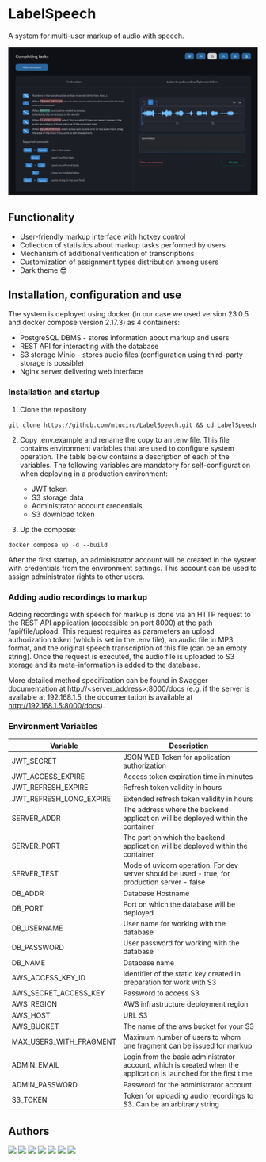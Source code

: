 # LabelSpeech

A system for multi-user markup of audio with speech.

![LabelSpeech](img/labelspeech.jpg)

## Functionality

- User-friendly markup interface with hotkey control
- Collection of statistics about markup tasks performed by users
- Mechanism of additional verification of transcriptions 
- Customization of assignment types distribution among users
- Dark theme 😎

## Installation, configuration and use

The system is deployed using docker (in our case we used version 23.0.5 and docker compose version 2.17.3) as 4 containers:
- PostgreSQL DBMS - stores information about markup and users
- REST API for interacting with the database
- S3 storage Minio - stores audio files (configuration using third-party storage is possible)
- Nginx server delivering web interface

### Installation and startup

1. Clone the repository
```
git clone https://github.com/mtuciru/LabelSpeech.git && cd LabelSpeech
```

2. Copy .env.example and rename the copy to an .env file. This file contains environment variables that are used to configure system operation. The table below contains a description of each of the variables. The following variables are mandatory for self-configuration when deploying in a production environment:
	- JWT token
	- S3 storage data 
	- Administrator account credentials
	- S3 download token

3. Up the compose:
```
docker compose up -d --build
```

After the first startup, an administrator account will be created in the system with credentials from the environment settings. This account can be used to assign administrator rights to other users.

### Adding audio recordings to markup

Adding recordings with speech for markup is done via an HTTP request to the REST API application (accessible on port 8000) at the path /api/file/upload. This request requires as parameters an upload authorization token (which is set in the .env file), an audio file in MP3 format, and the original speech transcription of this file (can be an empty string). Once the request is executed, the audio file is uploaded to S3 storage and its meta-information is added to the database.

More detailed method specification can be found in Swagger documentation at http://<server_address>:8000/docs (e.g. if the server is available at 192.168.1.5, the documentation is available at http://192.168.1.5:8000/docs).

### Environment Variables

| Variable | Description                                                                                                                            |
| ----------------------- | ----------------------------------------------------------------------------------------------------------------------- |
| JWT_SECRET              | JSON WEB Token for application authorization                                                                            |
| JWT_ACCESS_EXPIRE       | Access token expiration time in minutes                                                                                 |
| JWT_REFRESH_EXPIRE      | Refresh token validity in hours                                                                                         |
| JWT_REFRESH_LONG_EXPIRE | Extended refresh token validity in hours                                                                                |
| SERVER_ADDR             | The address where the backend application will be deployed within the container                                         |
| SERVER_PORT             | The port on which the backend application will be deployed within the container                                         |
| SERVER_TEST             | Mode of uvicorn operation. For dev server should be used - true, for production server - false                          |
| DB_ADDR                 | Database Hostname                                                                                                       |
| DB_PORT                 | Port on which the database will be deployed                                                                             |
| DB_USERNAME             |  User name for working with the database                                                                                |
| DB_PASSWORD             | User password for working with the database                                                                             |
| DB_NAME                 |  Database name                                                                                                          |
| AWS_ACCESS_KEY_ID       | Identifier of the static key created in preparation for work with S3                                                    |
| AWS_SECRET_ACCESS_KEY   | Password to access S3                                                                                                   |
| AWS_REGION              | AWS infrastructure deployment region                                                                                    |
| AWS_HOST                | URL S3                                                                                                                  |
| AWS_BUCKET              | The name of the aws bucket for your S3                                                                                  |
| MAX_USERS_WITH_FRAGMENT | Maximum number of users to whom one fragment can be issued for markup                             		            |
| ADMIN_EMAIL          | Login from the basic administrator account, which is created when the application is launched for the first time        |
| ADMIN_PASSWORD          | Password for the administrator account                                                                                  |
| S3_TOKEN                | Token for uploading audio recordings to S3. Can be an arbitrary string                                                  |

## Authors
[<img src="https://github.com/polestvr.png" width="60px;"/>](https://github.com/polestvr)
[<img src="https://github.com/cuttenEDU.png" width="60px;"/>](https://github.com/cuttenEDU)
[<img src="https://github.com/RuslanZalikov.png" width="60px;"/>](https://github.com/RuslanZalikov)
[<img src="https://github.com/Filadrif.png" width="60px;"/>](https://github.com/Filadrif)
[<img src="https://github.com/petrosyyaann.png" width="60px;"/>](https://github.com/petrosyyaann)
[<img src="https://github.com/littowl.png" width="60px;"/>](https://github.com/littowl)
[<img src="https://github.com/pndsdn.png" width="60px;"/>](https://github.com/pndsdn)





